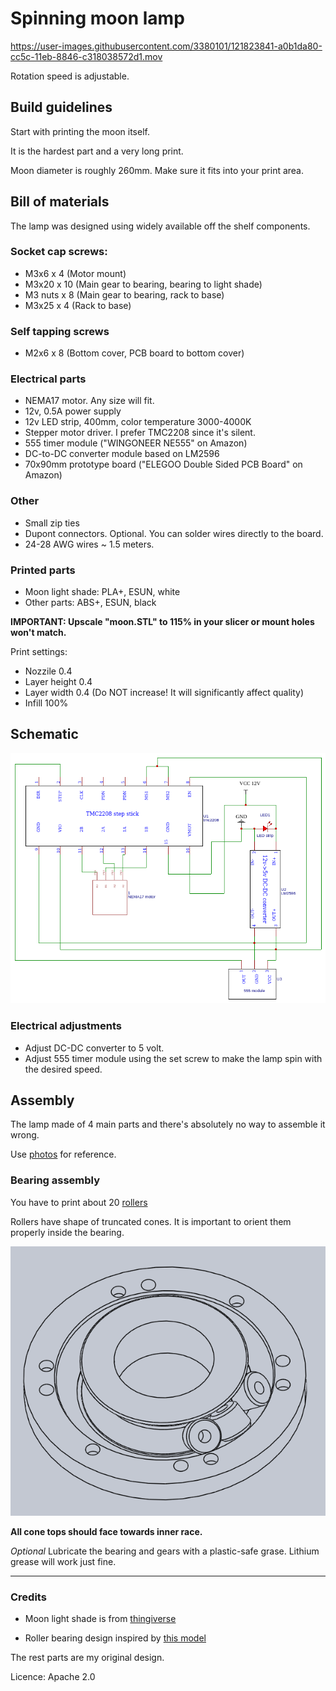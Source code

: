 # Spinning moon lamp

https://user-images.githubusercontent.com/3380101/121823841-a0b1da80-cc5c-11eb-8846-c318038572d1.mov


Rotation speed is adjustable.

## Build guidelines

Start with printing the moon itself.

It is the hardest part and a very long print.

Moon diameter is roughly 260mm. Make sure it fits into your print area.


## Bill of materials

The lamp was designed using widely available off the shelf components.


### Socket cap screws:

* M3x6    x 4  (Motor mount)
* M3x20   x 10 (Main gear to bearing, bearing to light shade)
* M3 nuts x 8  (Main gear to bearing, rack to base)
* M3x25   x 4  (Rack to base)

### Self tapping screws

* M2x6    x 8  (Bottom cover, PCB board to bottom cover)

### Electrical parts

* NEMA17 motor. Any size will fit.
* 12v, 0.5A power supply
* 12v LED strip, 400mm, color temperature 3000-4000K
* Stepper motor driver. I prefer TMC2208 since it's silent.
* 555 timer module ("WINGONEER NE555" on Amazon)
* DC-to-DC converter module based on LM2596
* 70x90mm prototype board ("ELEGOO Double Sided PCB Board" on Amazon)

### Other

* Small zip ties
* Dupont connectors. Optional. You can solder wires directly to the board.
* 24-28 AWG wires ~ 1.5 meters.


### Printed parts

* Moon light shade: PLA+, ESUN, white
* Other parts: ABS+, ESUN, black


**IMPORTANT: Upscale "moon.STL" to 115% in your slicer or mount holes won't match.**

Print settings:

* Nozzile 0.4
* Layer height 0.4
* Layer width 0.4 (Do NOT increase! It will significantly affect quality)
* Infill 100%


## Schematic
![](images/schematic.png)


### Electrical adjustments

* Adjust DC-DC converter to 5 volt.
* Adjust 555 timer module using the set screw to make the lamp spin with the desired speed.

## Assembly
The lamp made of 4 main parts and there's absolutely no way to assemble it wrong.

Use [photos](/images) for reference.


### Bearing assembly

You have to print about 20 [rollers](STL/roller.stl)

Rollers have shape of truncated cones. 
It is important to orient them properly inside the bearing.

![](images/bearing.png)

**All cone tops should face towards inner race.**


*Optional* Lubricate the bearing and gears with a plastic-safe grase. Lithium grease will work just fine.

---
### Credits

* Moon light shade is from [thingiverse](https://www.thingiverse.com/thing:3532973)

* Roller bearing design inspired by [this model](https://www.thingiverse.com/thing:2375124)


The rest parts are my original design.

Licence: Apache 2.0



